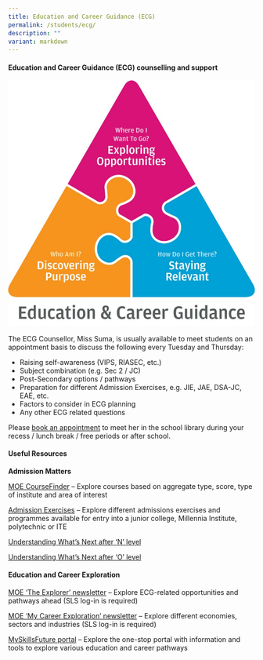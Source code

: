 ```yaml
---
title: Education and Career Guidance (ECG)
permalink: /students/ecg/
description: ""
variant: markdown
---
```

#### **Education and Career Guidance (ECG)** **counselling and support**

![](/images/2024/ECG/2024ECG3.jpg)

The ECG Counsellor, Miss Suma, is usually available to meet students on an appointment basis to discuss the following every Tuesday and Thursday:

* Raising self-awareness (VIPS, RIASEC, etc.)
* Subject combination (e.g. Sec 2 / JC)
* Post-Secondary options / pathways
* Preparation for different Admission Exercises, e.g. JIE, JAE, DSA-JC, EAE, etc.
*  Factors to consider in ECG planning
*  Any other ECG related questions

Please [book an appointment](https://for.edu.sg/ecggms-appt) to meet her in the school library during your recess / lunch break / free periods or after school.



#### **Useful Resources**

**Admission Matters**

[MOE CourseFinder](https://www.moe.gov.sg/coursefinder) – Explore courses based on aggregate type, score, type of institute and area of interest

[Admission Exercises](https://www.moe.gov.sg/post-secondary/admissions) – Explore different admissions exercises and programmes available for entry into a junior college, Millennia Institute, polytechnic or ITE

[Understanding What’s Next after ‘N’ level](https://go.gov.sg/whats-next-nlevel)

[Understanding What’s Next after ‘O’ level](https://go.gov.sg/whats-next-olevel)


#### **Education and Career Exploration**

[MOE ‘The Explorer’ newsletter](https://go.gov.sg/explorer-sec) – Explore ECG-related opportunities and pathways ahead (SLS log-in is required)

[MOE ‘My Career Exploration’ newsletter](https://go.gov.sg/ecg-industry-sec) – Explore different economies, sectors and industries (SLS log-in is required)

[MySkillsFuture portal](https://www.myskillsfuture.gov.sg/content/student/en/secondary.html) – Explore the one-stop portal with information and tools to explore various education and career pathways